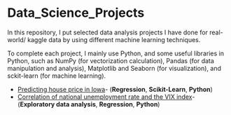 # Data_Science_Projects
In this repository, I put selected data analysis projects I have done for real-world/ kaggle data by using different machine learning techniques.

To complete each project, I mainly use Python, and some useful libraries in Python, such as NumPy (for vectorization calculation), Pandas (for data manipulation and analysis), Matplotlib and Seaborn (for visualization), and sckit-learn (for machine learning). 

- [Predicting house price in Iowa](https://github.com/chunpuikwan/Data_Science_Projects/tree/master/House_price_regression)- (**Regression**, **Scikit-Learn**, **Python**)
- [Correlation of national unemployment rate and the VIX index](https://github.com/chunpuikwan/Data_Science_Projects/tree/master/unemployment_rate_and%20_VIX)- (**Exploratory data analysis**, **Regression**, **Python**)
